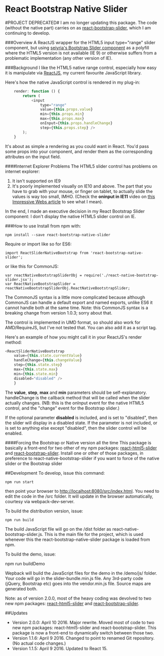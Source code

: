 # React Bootstrap Native Slider

#PROJECT DEPRECATED#
I am no longer updating this package.  The code (without the native part) carries on as [react-bootstrap-slider](https://github.com/brownieboy/react-bootstrap-slider), which I am continuing to develop.

###Overview
A ReactJS wrapper for the HTML5 input type="range" slider component, but using [seiyria's Bootstrap Slider component](https://github.com/seiyria/bootstrap-slider) as a polyfill where the HTML5 version is not available (IE 9) or otherwise suffers from a problematic implementation (any other version of IE).


###Background
I like the HTML5 native range control, especially how easy it is manipulate via [ReactJS](http://facebook.github.io/react/), my current favourite JavaScript library.

Here's how the native JavaScript control is rendered in my plug-in:

```JavaScript
    render: function () {
        return (
            <input
                type="range"
                value={this.props.value}
                min={this.props.min}
                max={this.props.max}
                onInput={this.props.handleChange}
                step={this.props.step} />
        );
    }
```

It's about as simple a rendering as you could want in React.  You'd pass some props into your component, and render them as the corresponding attributes on the input field.


####Internet Explorer Problems
The HTML5 slider control has problems on internet explorer:
1.  It isn't supported on IE9
1.  It's poorly implemented visually on IE10 and above.  The part that you have to grab with your mouse, or finger on tablet, to actually slide the values is way too small, IMHO. (Check the **oninput in IE11** video on [this Impressive Webs article](http://www.impressivewebs.com/onchange-vs-oninput-for-range-sliders/) to see what I mean).

In the end, I made an executive decision in my React Bootstrap Slider component: I don't display the native HTML5 slider control on IE.



###How to use
Install from npm with:

    npm install --save react-bootstrap-native-slider

Require or import like so for ES6:

    import ReactSliderNativeBootstrap from 'react-bootstrap-native-slider';

or like this for CommonJS:

    var reactNativeBootstrapSliderObj = require('./react-native-bootstrap-slider.jsx');
    var ReactNativeBootstrapSlider = reactNativeBootstrapSliderObj.ReactNativeBootstrapSlider;

The CommonJS syntax is a little more complicated because although CommonJS can handle a default export and named exports, unlike ES6 it cannot handle both at the same time.  Note: this CommonJS syntax is a breaking change from version 1.0.3; sorry about that.


The control is implemented in UMD format, so should also work for AMD/RequireJS, but I've not tested that.  You can also add it as a script tag.


Here's an example of how you might call it in your ReactJS's render method:

```JavaScript
<ReactSliderNativeBootstrap
    value={this.state.currentValue}
    handleChange={this.changeValue}
    step={this.state.step}
    max={this.state.max}
    min={this.state.min}
    disabled="disabled" />
    }
```

The **value**, **step**, **max** and **min** parameters should be self-explanatory.  handleChange is the callback method that will be called when the slider actually changes.  (NB: this is the onInput event for the native HTML5 control, and the "change" event for the Bootstrap slider.)

If the optional parameter **disabled** is included, and is set to "disabled", then the slider will display in a disabled state.  If the parameter is not included, or is set to anything else except "disabled", then the slider control will be enabled.


####Forcing the Bootstrap or Native version all the time
This package is basically a front-end for two other of my npm packages:  [react-html5-slider](https://www.npmjs.com/package/react-html5-slider) and [react-bootstrap-slider](https://www.npmjs.com/package/react-bootstrap-slider).  Install one or other of those packages, in preference to react-native-bootstrap-slider if you want to force of the native slider or the Bootstrap slider


##Development
To develop, issue this command:

    npm run start

then point your browser to [http://localhost:8080/src/index.html](http://localhost:8080/src/index.html).  You need to edit the code in the /src folder.  It will update in the browser automatically, courtesy via webpack-dev-server.

To build the distribution version, issue:

    npm run build

The build JavaScript file will go on the /dist folder as react-native-bootstrap-slider.js.  This is the main file for the project, which is used whenever this the react-bootstrap-native-slider package is loaded from npm.

To build the demo, issue:

   npm run buildDemo

Wepback will build the JavaScript files for the demo in the /demo/js/ folder.  Your code will go in the slider-bundle.min.js file.  Any 3rd-party code (jQuery, Bootstrap etc) goes into the vendor.min.js file.  Source maps are generated both.

Note: as of version 2.0.0, most of the heavy coding was devolved to two new npm packages: [react-html5-slider](https://www.npmjs.com/package/react-html5-slider) and [react-bootstrap-slider](https://www.npmjs.com/package/react-bootstrap-slider).


##Updates
* Version 2.0.0: April 10 2016.  Major rewrite.  Moved most of code to two new npm packages: react-html5-slider and react-bootstrap-slider.  This package is now a front-end to dynamically switch between those two.
* Version 1.1.6: April 9 2016.  Changed to point to renamed Git repository.  (No actual code changes.)
* Version 1.1.5: April 9 2016.  Updated to React 15.











